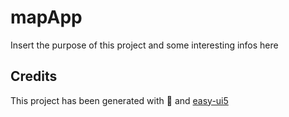 # mapApp

Insert the purpose of this project and some interesting infos here

## Credits

This project has been generated with 💙 and [easy-ui5](https://github.com/SAP)

